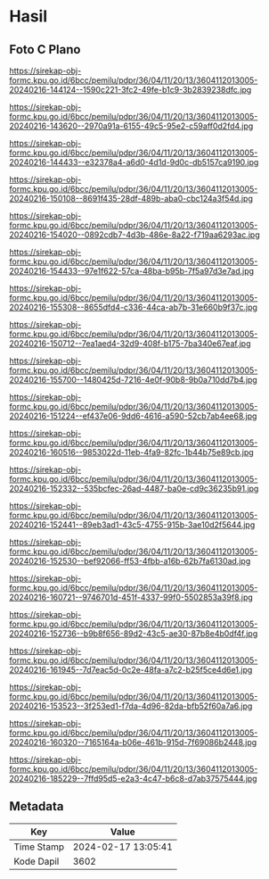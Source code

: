 # Hasil

## Foto C Plano

https://sirekap-obj-formc.kpu.go.id/6bcc/pemilu/pdpr/36/04/11/20/13/3604112013005-20240216-144124--1590c221-3fc2-49fe-b1c9-3b2839238dfc.jpg

https://sirekap-obj-formc.kpu.go.id/6bcc/pemilu/pdpr/36/04/11/20/13/3604112013005-20240216-143620--2970a91a-6155-49c5-95e2-c59aff0d2fd4.jpg

https://sirekap-obj-formc.kpu.go.id/6bcc/pemilu/pdpr/36/04/11/20/13/3604112013005-20240216-144433--e32378a4-a6d0-4d1d-9d0c-db5157ca9190.jpg

https://sirekap-obj-formc.kpu.go.id/6bcc/pemilu/pdpr/36/04/11/20/13/3604112013005-20240216-150108--8691f435-28df-489b-aba0-cbc124a3f54d.jpg

https://sirekap-obj-formc.kpu.go.id/6bcc/pemilu/pdpr/36/04/11/20/13/3604112013005-20240216-154020--0892cdb7-4d3b-486e-8a22-f719aa6293ac.jpg

https://sirekap-obj-formc.kpu.go.id/6bcc/pemilu/pdpr/36/04/11/20/13/3604112013005-20240216-154433--97e1f622-57ca-48ba-b95b-7f5a97d3e7ad.jpg

https://sirekap-obj-formc.kpu.go.id/6bcc/pemilu/pdpr/36/04/11/20/13/3604112013005-20240216-155308--8655dfd4-c336-44ca-ab7b-31e660b9f37c.jpg

https://sirekap-obj-formc.kpu.go.id/6bcc/pemilu/pdpr/36/04/11/20/13/3604112013005-20240216-150712--7ea1aed4-32d9-408f-b175-7ba340e67eaf.jpg

https://sirekap-obj-formc.kpu.go.id/6bcc/pemilu/pdpr/36/04/11/20/13/3604112013005-20240216-155700--1480425d-7216-4e0f-90b8-9b0a710dd7b4.jpg

https://sirekap-obj-formc.kpu.go.id/6bcc/pemilu/pdpr/36/04/11/20/13/3604112013005-20240216-151224--ef437e06-9dd6-4616-a590-52cb7ab4ee68.jpg

https://sirekap-obj-formc.kpu.go.id/6bcc/pemilu/pdpr/36/04/11/20/13/3604112013005-20240216-160516--9853022d-11eb-4fa9-82fc-1b44b75e89cb.jpg

https://sirekap-obj-formc.kpu.go.id/6bcc/pemilu/pdpr/36/04/11/20/13/3604112013005-20240216-152332--535bcfec-26ad-4487-ba0e-cd9c36235b91.jpg

https://sirekap-obj-formc.kpu.go.id/6bcc/pemilu/pdpr/36/04/11/20/13/3604112013005-20240216-152441--89eb3ad1-43c5-4755-915b-3ae10d2f5644.jpg

https://sirekap-obj-formc.kpu.go.id/6bcc/pemilu/pdpr/36/04/11/20/13/3604112013005-20240216-152530--bef92066-ff53-4fbb-a16b-62b7fa6130ad.jpg

https://sirekap-obj-formc.kpu.go.id/6bcc/pemilu/pdpr/36/04/11/20/13/3604112013005-20240216-160721--9746701d-451f-4337-99f0-5502853a39f8.jpg

https://sirekap-obj-formc.kpu.go.id/6bcc/pemilu/pdpr/36/04/11/20/13/3604112013005-20240216-152736--b9b8f656-89d2-43c5-ae30-87b8e4b0df4f.jpg

https://sirekap-obj-formc.kpu.go.id/6bcc/pemilu/pdpr/36/04/11/20/13/3604112013005-20240216-161945--7d7eac5d-0c2e-48fa-a7c2-b25f5ce4d6e1.jpg

https://sirekap-obj-formc.kpu.go.id/6bcc/pemilu/pdpr/36/04/11/20/13/3604112013005-20240216-153523--3f253ed1-f7da-4d96-82da-bfb52f60a7a6.jpg

https://sirekap-obj-formc.kpu.go.id/6bcc/pemilu/pdpr/36/04/11/20/13/3604112013005-20240216-160320--7165164a-b06e-461b-915d-7f69086b2448.jpg

https://sirekap-obj-formc.kpu.go.id/6bcc/pemilu/pdpr/36/04/11/20/13/3604112013005-20240216-185229--7ffd95d5-e2a3-4c47-b6c8-d7ab37575444.jpg


## Metadata

| Key        | Value               |
| ---------- | ------------------- |
| Time Stamp | 2024-02-17 13:05:41 |
| Kode Dapil | 3602                |



